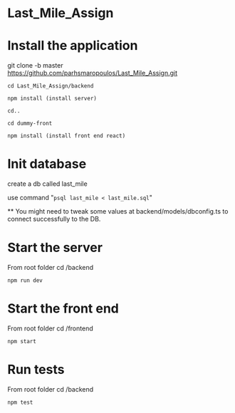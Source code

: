 # Last_Mile_Assign

# Install the application

git clone -b master https://github.com/parhsmaropoulos/Last_Mile_Assign.git

`cd Last_Mile_Assign/backend`

`npm install (install server)`

`cd..`

`cd dummy-front`

`npm install (install front end react)`

# Init database

create a db called last_mile

use command "`psql last_mile < last_mile.sql`"

\*\* You might need to tweak some values at backend/models/dbconfig.ts to connect successfully to the DB.

# Start the server

From root folder cd /backend

`npm run dev`

# Start the front end

From root folder cd /frontend

`npm start`

# Run tests

From root folder cd /backend

`npm test`

